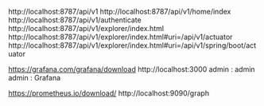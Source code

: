 http://localhost:8787/api/v1
http://localhost:8787/api/v1/home/index
http://localhost:8787/api/v1/authenticate
http://localhost:8787/api/v1/explorer/index.html
http://localhost:8787/api/v1/explorer/index.html#uri=/api/v1/actuator
http://localhost:8787/api/v1/explorer/index.html#uri=/api/v1/spring/boot/actuator

https://grafana.com/grafana/download
http://localhost:3000
admin : admin 
admin : Grafana

https://prometheus.io/download/
http://localhost:9090/graph
